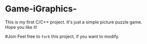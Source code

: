 # Game-iGraphics-
This is my first C/C++ project. It's just a simple picture puzzle game.<br>Hope you like it!

#Join
Feel free to <code>fork</code> this project, if you want to modify.
